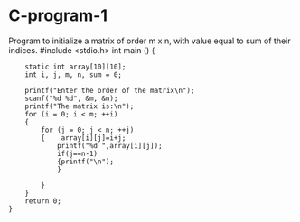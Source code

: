 # C-program-1
Program to initialize a matrix of order m x n, with value equal to sum of their indices.
#include <stdio.h>
    int main ()
    {
 
        static int array[10][10];
        int i, j, m, n, sum = 0;
 
        printf("Enter the order of the matrix\n");
        scanf("%d %d", &m, &n);
        printf("The matrix is:\n");
        for (i = 0; i < m; ++i)
        {
            for (j = 0; j < n; ++j) 
            {    array[i][j]=i+j;
                printf("%d ",array[i][j]);
                if(j==n-1)
                {printf("\n");
                }
                
            }
        }
        return 0;
    }

